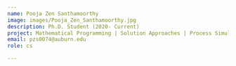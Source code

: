 ```yaml
---
name: Pooja Zen Santhamoorthy
image: images/Pooja_Zen_Santhamoorthy.jpg
description: Ph.D. Student (2020- Current)
project: Mathematical Programming | Solution Approaches | Process Simulation | Carbon Capture | Sand Management
email: pzs0074@auburn.edu
role: cs

---
```


